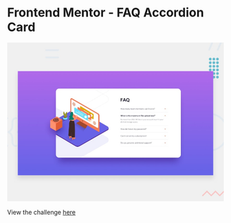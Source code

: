 # Frontend Mentor - FAQ Accordion Card

![Design preview for the FAQ Accordion Card coding challenge](./design/desktop-preview.jpg)

View the challenge [here](https://frontend-mentor-faq-accordion-section.vercel.app/)
